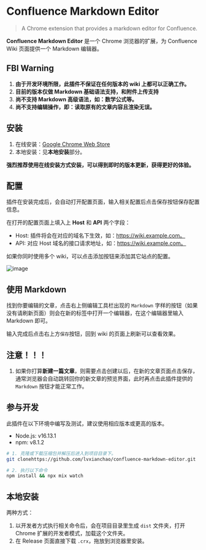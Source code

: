 # Confluence Markdown Editor

> A Chrome extension that provides a markdown editor for Confluence.

**Confluence Markdown Editor** 是一个 Chrome 浏览器的扩展，为 Confluence Wiki 页面提供一个 Markdown 编辑器。

## FBI Warning

1. **由于开发环境所限，此插件不保证在任何版本的 wiki 上都可以正确工作。**
2. **目前的版本仅做 Markdown 基础语法支持，和附件上传支持**
3. **尚不支持 Markdown 高级语法，如：数学公式等。**
4. **尚不支持编辑操作，即：读取原有的文章内容且渲染无误。**

## 安装

1. 在线安装：[Google Chrome Web Store]()
2. 本地安装：见**本地安装**部分。

**强烈推荐使用在线安装方式安装，可以得到即时的版本更新，获得更好的体验。**

## 配置

插件在安装完成后，会自动打开配置页面，输入相关配置后点击保存按钮保存配置信息。

在打开的配置页面上填入上 **Host** 和 **API** 两个字段：

* Host: 插件将会在对应的域名下生效，如：https://wiki.example.com。
* API: 对应 Host 域名的接口请求地址，如：https://wiki.example.com。

如果你同时使用多个 wiki，可以点击添加按钮来添加其它站点的配置。

![image](https://user-images.githubusercontent.com/22412818/146127170-36a79e84-c040-43e0-8042-566fd4d2b03c.png)

## 使用 Markdown

找到你要编辑的文章，点击右上侧编辑工具栏出现的 `Markdown` 字样的按钮（如果没有请刷新页面）则会在新的标签中打开一个编辑器，在这个编辑器里输入 Markdown 即可。

输入完成后点击右上方`保存`按钮，回到 wiki 的页面上刷新可以查看效果。

## 注意！！！

1. 如果你打算**新建一篇文章**，则需要点击创建以后，在新的文章页面点击保存，通常浏览器会自动跳转回你的新文章的预览界面，此时再点击此插件提供的 `Markdown` 按钮才能正常工作。

## 参与开发

此插件在以下环境中编写及测试，建议使用相应版本或更高的版本。

* Node.js: v16.13.1
* npm: v8.1.2

```bash
# 1. 克隆或下载压缩包并解压后进入到项目目录下。
git clonehttps://github.com/lvxianchao/confluence-markdown-editor.git

# 2. 执行以下命令
npm install && npx mix watch
```

## 本地安装

两种方式：
1. 以开发者方式执行相关命令后，会在项目目录里生成 `dist` 文件夹，打开 Chrome 扩展的开发者模式，加载这个文件夹。
2. 在 Release 页面直接下载 `.crx`，拖放到浏览器里安装。